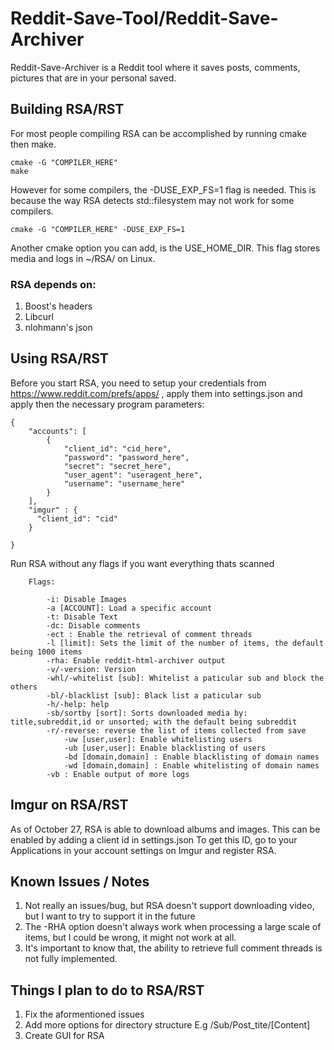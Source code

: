 # Reddit-Save-Tool/Reddit-Save-Archiver

Reddit-Save-Archiver is a Reddit tool where it saves posts, comments, pictures that are in your personal saved.

## Building RSA/RST

For most people compiling RSA can be accomplished by running cmake then make.

```
cmake -G "COMPILER_HERE"
make
```

However for some compilers, the -DUSE_EXP_FS=1 flag is needed. This is because the way RSA detects std::filesystem may not work for some compilers.

```
cmake -G "COMPILER_HERE" -DUSE_EXP_FS=1
```

Another cmake option you can add, is the USE_HOME_DIR. This flag stores media and logs in ~/RSA/ on Linux.

### RSA depends on:
1. Boost's headers
2. Libcurl
3. nlohmann's json

## Using RSA/RST

Before you start RSA, you need to setup your credentials from https://www.reddit.com/prefs/apps/ , apply them into settings.json and apply then the necessary program parameters:

```
{
    "accounts": [
        {
            "client_id": "cid_here",
            "password": "password_here",
            "secret": "secret_here",
            "user_agent": "useragent_here",
            "username": "username_here"
        }
    ],
    "imgur" : {
      "client_id": "cid"
    }

}

```

Run RSA without any flags if you want everything thats scanned

```
	Flags:

		-i: Disable Images
		-a [ACCOUNT]: Load a specific account
		-t: Disable Text
		-dc: Disable comments
		-ect : Enable the retrieval of comment threads
		-l [limit]: Sets the limit of the number of items, the default being 1000 items
		-rha: Enable reddit-html-archiver output
		-v/-version: Version
		-whl/-whitelist [sub]: Whitelist a paticular sub and block the others
		-bl/-blacklist [sub]: Black list a paticular sub
		-h/-help: help
		-sb/sortby [sort]: Sorts downloaded media by: title,subreddit,id or unsorted; with the default being subreddit
		-r/-reverse: reverse the list of items collected from save
    		-uw [user,user]: Enable whitelisting users
    		-ub [user,user]: Enable blacklisting of users
    		-bd [domain,domain] : Enable blacklisting of domain names
    		-wd [domain,domain] : Enable whitelisting of domain names
		-vb : Enable output of more logs
```

## Imgur on RSA/RST
As of October 27, RSA is able to download albums and images. This can be enabled by adding a client id in settings.json
To get this ID, go to your Applications in your account settings on Imgur and register RSA.

## Known Issues / Notes

1. Not really an issues/bug, but RSA doesn't support downloading video, but I want to try to support it in the future
2. The -RHA option doesn't always work when processing a large scale of items, but I could be wrong, it might not work at all.
3. It's important to know that, the ability to retrieve full comment threads is not fully implemented.

## Things I plan to do to RSA/RST

1. Fix the aformentioned issues
2. Add more options for directory structure E.g /Sub/Post_tite/[Content]
3. Create GUI for RSA
